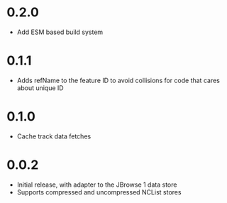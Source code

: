 # 0.2.0

- Add ESM based build system

# 0.1.1

- Adds refName to the feature ID to avoid collisions for code that cares about unique ID

# 0.1.0

- Cache track data fetches

# 0.0.2

- Initial release, with adapter to the JBrowse 1 data store
- Supports compressed and uncompressed NCList stores
